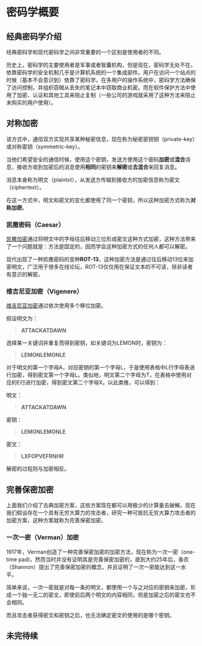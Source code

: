 # 密码学概要

## 经典密码学介绍

经典密码学和现代密码学之间非常重要的一个区别是使用者的不同。

历史上，密码学的主要使用者是军事或者智囊机构，但是现在，密码学无处不在，依靠密码学的安全机制几乎是计算机系统的一个集成部件。用户在访问一个站点的时候（基本不会意识到）依靠了密码学。在多用户的操作系统中，密码学方法确保了访问控制，并组织窃贼从丢失的笔记本中窃取商业机密。而在软件保护方法中使用了加密、认证和其他工具来阻止复制（一些公司的游戏就采用了这种方法来阻止未购买的用户使用）。

## 对称加密

该方式中，通信双方实现共享某种秘密信息，现在称为秘密密钥钥（private-key）或对称密钥（symmetric-key）。

当他们希望安全的通信时候，使用这个密钥，发送方使用这个密码**加密**或**混合**消息，接收方收到加密后的消息使用**相同**的密钥来**解密**或**去混合**来回复消息。

消息本身称为明文（plaintxt），从发送方传输到接收方的加密信息称为密文（ciphertext）。

在这一方式中，明文和密文的变化都使用了同一个密钥，所以这种加密方式称为**对称加密**。

### 凯撒密码（Caesar）

[凯撒加密](https://zh.wikipedia.org/wiki/%E5%87%B1%E6%92%92%E5%AF%86%E7%A2%BC)通过将明文中的字母往后移动三位形成密文这种方式加密，这种方法带来了一个问题就是：方法是固定的，因而学会这种加密方式的任何人都可以解密。

现代出现了一种凯撒密码的变种**ROT-13**，这种加密方法是通过往后移动13位来加密明文，广泛用于很多在线论坛，ROT-13仅仅用在保证文本的不可读，除非读者有意识的解密。

### 维吉尼亚加密（Vigenere）

[维吉尼亚加密](https://zh.wikipedia.org/wiki/%E7%BB%B4%E5%90%89%E5%B0%BC%E4%BA%9A%E5%AF%86%E7%A0%81)通过依次使用多个移位加密。

假设明文为：

> **ATTACKATDAWN**

选择某一关键词并重复而得到密钥，如关键词为LEMON时，密钥为：

> **LEMONLEMONLE**

对于明文的第一个字母A，对应密钥的第一个字母L，于是使用表格中L行字母表进行加密，得到密文第一个字母L。类似地，明文第二个字母为T，在表格中使用对应的E行进行加密，得到密文第二个字母X。以此类推，可以得到：

明文：

> **ATTACKATDAWN**

密钥：

> **LEMONLEMONLE**

密文：

> **LXFOPVEFRNHR**

解密的过程则与加密相反。

## 完善保密加密

上面我们介绍了古典加密方案，这些方案现在都可以用极少的计算量去破解。现在我们假设存在一个具有无穷大算力的攻击者，研究一种可抵抗无穷大算力攻击者的加密方案，这种方案就称为完善保密加密。

### 一次一密（Verman）加密

1917年，Verman创造了一种完善保密加密的加密方法，现在称为一次一密（one-time pad)，然而当时并没有证明其是完善保密加密的，直到大约25年后，香农（Shannon）提出了完善保密加密的概念，并且证明了一次一密能达到这一水平。

简单来说，一次一密就是对每一条的明文，都使用一个与之对应的密钥来加密，形成一个独一无二的密文，即使前后两个明文的内容相同，但是加密之后的密文也不会相同。

而且攻击者获得密文和密钥之后，也无法确定密文的使用的是哪个密钥。

## 未完待续
